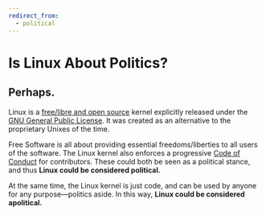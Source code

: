 ```yaml
---
redirect_from:
  - political
---
```


# Is Linux About Politics?

## Perhaps.

Linux is a [free/libre and open source](https://www.gnu.org/philosophy/free-sw.html) kernel explicitly released under the [GNU General Public License](https://www.gnu.org/licenses/licenses.html). It was created as an alternative to the proprietary Unixes of the time.

Free Software is all about providing essential freedoms/liberties to all users of the software. The Linux kernel also enforces a progressive [Code of Conduct](https://www.kernel.org/doc/html/latest/process/code-of-conduct.html) for contributors. These could both be seen as a political stance, and thus **Linux could be considered political.**

At the same time, the Linux kernel is just code, and can be used by anyone for any purpose—politics aside. In this way, **Linux could be considered apolitical.**

